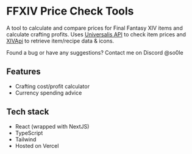 # FFXIV Price Check Tools

A tool to calculate and compare prices for Final Fantasy XIV items and calculate crafting profits.
Uses [Universalis API](https://universalis.app) to check item prices and [XIVApi](https://xivapi.com) to retrieve item/recipe data & icons.

Found a bug or have any suggestions? Contact me on Discord @so0le

## Features

- Crafting cost/profit calculator
- Currency spending advice

## Tech stack

- React (wrapped with NextJS)
- TypeScript
- Tailwind
- Hosted on Vercel

